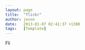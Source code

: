 ```yaml
---
layout: page
title:  "flickr"
author: jevon
date:   2013-01-07 02:41:37 +1300
tags:   [Template]
---
```


<img src="/w/img/socialmedia/flickr-16x16.png" width="16" height="16" style="vertical-align: text-bottom;" alt="Flickr Icon">
